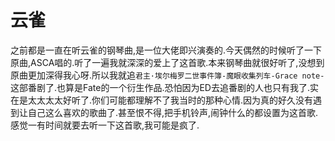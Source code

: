 # 云雀

之前都是一直在听云雀的钢琴曲,是一位大佬即兴演奏的.今天偶然的时候听了一下原曲,ASCA唱的.听了一遍我就深深的爱上了这首歌.本来钢琴曲就很好听了,没想到原曲更加深得我心呀.所以我就追`君主·埃尔梅罗二世事件簿-魔眼收集列车-Grace note-`这部番剧了.也算是Fate的一个衍生作品.恐怕因为ED去追番剧的人也只有我了.实在是太太太太好听了.你们可能都理解不了我当时的那种心情.因为真的好久没有遇到让自己这么喜欢的歌曲了.甚至恨不得,把手机铃声,闹钟什么的都设置为这首歌.感觉一有时间就要去听一下这首歌,我可能是疯了.

